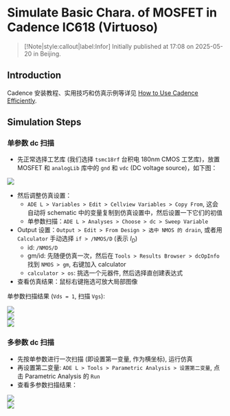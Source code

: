 # Simulate Basic Chara. of MOSFET in Cadence IC618 (Virtuoso)

> [!Note|style:callout|label:Infor]
> Initially published at 17:08 on 2025-05-20 in Beijing.

## Introduction

Cadence 安装教程、实用技巧和仿真示例等详见 [How to Use Cadence Efficiently](<AnalogIC/How to Use Cadence Virtuoso Efficiently.md>).

## Simulation Steps

### 单参数 dc 扫描

- 先正常选择工艺库 (我们选择 `tsmc18rf` 台积电 180nm CMOS 工艺库)，放置 MOSFET 和 `analogLib` 库中的 `gnd` 和 `vdc` (DC voltage source)，如下图：

<div class="center"><img src="https://imagebank-0.oss-cn-beijing.aliyuncs.com/VS-PicGo/2025-05-25-11-33-19_Simulate Basic Chara. of MOSFET in Cadence IC618 (Virtuoso).png"/></div>

- 然后调整仿真设置：
    - `ADE L > Variables > Edit > Cellview Variables > Copy From`, 这会自动将 schematic 中的变量复制到仿真设置中，然后设置一下它们的初值
    - 单参数扫描：`ADE L > Analyses > Choose > dc > Sweep Variable`
- Output 设置：`Output > Edit > From Design > 选中 NMOS 的 drain`, 或者用 `Calculator` 手动选择 `if > /NMOS/D` (表示 $I_D$)
    - id: `/NMOS/D`
    - gm/id: 先随便仿真一次，然后在 `Tools > Results Browser > dcOpInfo` 找到 `NMOS > gm`, 右键加入 calculator
    - `calculator > os`: 挑选一个元器件, 然后选择直创建表达式
- 查看仿真结果：鼠标右键拖选可放大局部图像


单参数扫描结果 (`Vds = 1`, 扫描 `Vgs`):
<div class="center"><img src="https://imagebank-0.oss-cn-beijing.aliyuncs.com/VS-PicGo/2025-05-25-12-06-07_Simulate Basic Chara. of MOSFET in Cadence IC618 (Virtuoso).png"/></div>
<div class="center"><img src="https://imagebank-0.oss-cn-beijing.aliyuncs.com/VS-PicGo/2025-05-25-13-46-25_Simulate Basic Chara. of MOSFET in Cadence IC618 (Virtuoso).png"/></div>
<div class="center"><img src="https://imagebank-0.oss-cn-beijing.aliyuncs.com/VS-PicGo/2025-05-25-14-01-43_Simulate Basic Chara. of MOSFET in Cadence IC618 (Virtuoso).png"/></div>

### 多参数 dc 扫描

- 先按单参数进行一次扫描 (即设置第一变量, 作为横坐标), 运行仿真
- 再设置第二变量: `ADE L > Tools > Parametric Analysis > 设置第二变量`, 点击 Parametric Analysis 的 `Run`
- 查看多参数扫描结果：

<div class="center"><img src="https://imagebank-0.oss-cn-beijing.aliyuncs.com/VS-PicGo/2025-05-25-14-18-50_Simulate Basic Chara. of MOSFET in Cadence IC618 (Virtuoso).png"/></div>
<div class="center"><img src="https://imagebank-0.oss-cn-beijing.aliyuncs.com/VS-PicGo/2025-05-25-14-29-07_Simulate Basic Chara. of MOSFET in Cadence IC618 (Virtuoso).png"/></div>